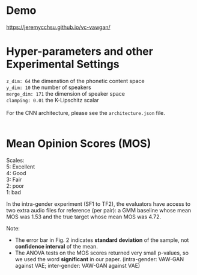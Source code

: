 # Demo
https://jeremycchsu.github.io/vc-vawgan/

# Hyper-parameters and other Experimental Settings  
`z_dim: 64` the dimenstion of the phonetic content space  
`y_dim: 10` the number of speakers  
`merge_dim: 171`  the dimension of speaker space  
`clamping: 0.01`  the K-Lipschitz scalar  
<br/>
For the CNN architecture, please see the `architecture.json` file.
<br/>
<br/>

# Mean Opinion Scores (MOS)
Scales:  
5: Excellent  
4: Good  
3: Fair  
2: poor  
1: bad  

In the intra-gender experiment (SF1 to TF2), the evaluators have access to two extra audio files for reference (per pair): a GMM baseline whose mean MOS was 1.53 and the true target whose mean MOS was 4.72.  

Note:
 - The error bar in Fig. 2 indicates **standard deviation** of the sample, not **confidence interval** of the mean.
 - The ANOVA tests on the MOS scores returned very small p-values, so we used the word **significant** in our paper.
 (intra-gender: VAW-GAN against VAE; inter-gender: VAW-GAN against VAE)

